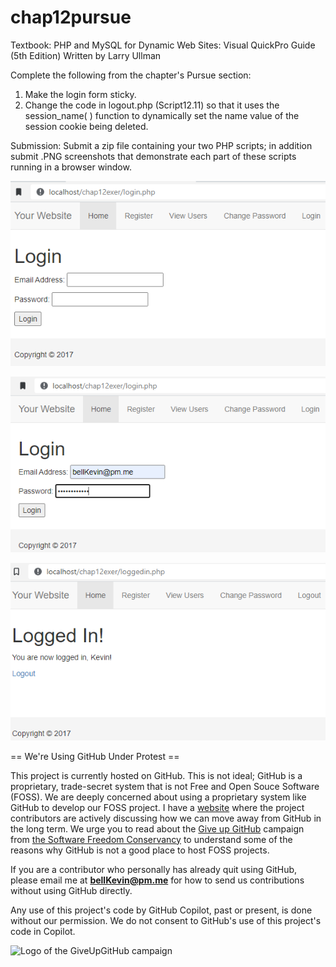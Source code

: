 # chap12pursue

Textbook: PHP and MySQL for Dynamic Web Sites: Visual QuickPro Guide (5th Edition) Written by Larry Ullman

Complete the following from the chapter's Pursue section:

1. Make the login form sticky.
2. Change the code in logout.php (Script12.11) so that it uses the session_name( ) function to dynamically set the name value of the session cookie being deleted.

Submission: Submit a zip file containing your two PHP scripts; in addition submit .PNG screenshots that demonstrate each part of these scripts running in a browser window.

![p](https://github.com/bell-kevin/chap12pursue/blob/main/chap12pursue/screenshots/Capture.PNG)

![p](https://github.com/bell-kevin/chap12pursue/blob/main/chap12pursue/screenshots/Capture2.PNG)

![p](https://github.com/bell-kevin/chap12pursue/blob/main/chap12pursue/screenshots/Capture3.PNG)

== We're Using GitHub Under Protest ==

This project is currently hosted on GitHub.  This is not ideal; GitHub is a
proprietary, trade-secret system that is not Free and Open Souce Software
(FOSS).  We are deeply concerned about using a proprietary system like GitHub
to develop our FOSS project. I have a [website](https://bellKevin.me) where the
project contributors are actively discussing how we can move away from GitHub
in the long term.  We urge you to read about the [Give up GitHub](https://GiveUpGitHub.org) campaign 
from [the Software Freedom Conservancy](https://sfconservancy.org) to understand some of the reasons why GitHub is not 
a good place to host FOSS projects.

If you are a contributor who personally has already quit using GitHub, please
email me at **bellKevin@pm.me** for how to send us contributions without
using GitHub directly.

Any use of this project's code by GitHub Copilot, past or present, is done
without our permission.  We do not consent to GitHub's use of this project's
code in Copilot.

![Logo of the GiveUpGitHub campaign](https://sfconservancy.org/img/GiveUpGitHub.png)
